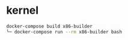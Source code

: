 # kernel

```bash
docker-compose build x86-builder
╰─ docker-compose run --rm x86-builder bash            
```

